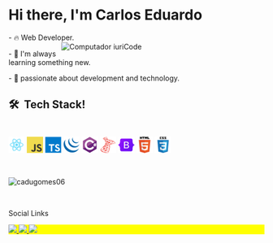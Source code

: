 
<!--
**cadugomes06/cadugomes06** is a ✨ _special_ ✨ repository because its `README.md` (this file) appears on your GitHub profile.
-->
<h1 align="left">Hi there,  I'm Carlos Eduardo</h1>

<p>- 🔥 Web Developer. <img src="https://raw.githubusercontent.com/MicaelliMedeiros/micaellimedeiros/master/image/computer-illustration.png" min-width="400px" max-width="400px" width="400px" align="right" alt="Computador iuriCode"></p>

<p>- 🌱 I'm always learning something new.</p>
 
<p>- 🔭 passionate about development and technology.</p>

## 🛠 &nbsp;Tech Stack! <br></br>


<code><img height="32" src="https://raw.githubusercontent.com/github/explore/80688e429a7d4ef2fca1e82350fe8e3517d3494d/topics/react/react.png" alt="React"/></code>
<code><img height="32" src="https://raw.githubusercontent.com/github/explore/80688e429a7d4ef2fca1e82350fe8e3517d3494d/topics/javascript/javascript.png" alt="Javascript"/></code>
<code><img height="32" src="https://raw.githubusercontent.com/devicons/devicon/master/icons/typescript/typescript-original.svg" alt="TypeScript"/></code>
<code><img height="32" src="https://raw.githubusercontent.com/devicons/devicon/master/icons/jquery/jquery-original.svg" alt="jQuery"/></code>
<code><img height="32" src="https://raw.githubusercontent.com/devicons/devicon/master/icons/csharp/csharp-original.svg" alt="C#"/></code>
<code><img height="32" src="https://raw.githubusercontent.com/devicons/devicon/master/icons/microsoftsqlserver/microsoftsqlserver-plain.svg" alt="SQL Server"/></code>
<code><img height="32" src="https://raw.githubusercontent.com/devicons/devicon/master/icons/bootstrap/bootstrap-original.svg" alt="Bootstrap"/></code>
<code><img height="32" src="https://raw.githubusercontent.com/github/explore/80688e429a7d4ef2fca1e82350fe8e3517d3494d/topics/html/html.png" alt="HTML5"/></code>
<code><img height="32" src="https://raw.githubusercontent.com/github/explore/80688e429a7d4ef2fca1e82350fe8e3517d3494d/topics/css/css.png" alt="CSS"/></code>

<br/>

![cadugomes06](https://github-readme-stats.vercel.app/api/top-langs/?username=cadugomes06&hide=html&layout=compact&theme=dark)


</br>

Social Links
<p align="left" style="background:yellow">
 <a href="https://mail.google.com/mail/u/0/?tab=rm&ogbl#inbox" target="_blank" alt="Gmail">
  <img src="https://img.shields.io/badge/-Gmail-FF0000?style=flat-square&labelColor=FF0000&logo=gmail&logoColor=white&link=cadu.010808@gmail.com" />
</a>

<a href="https://www.linkedin.com/in/carlos-eduardo-258821181/" target="_blank" alt="Linkedin">
  <img src="https://img.shields.io/badge/-Linkedin-0e76a8?style=flat-square&logo=Linkedin&logoColor=white&link=https://www.linkedin.com/in/carlos-eduardo-gomes-258821181" />
</a>

<a href="https://www.instagram.com/gomes.cadu/" target="_blank" alt="Instagram">
  <img src="https://img.shields.io/badge/-Instagram-E4405F?style=flat-square&logo=instagram&logoColor=white" />
</a>

 </p>

